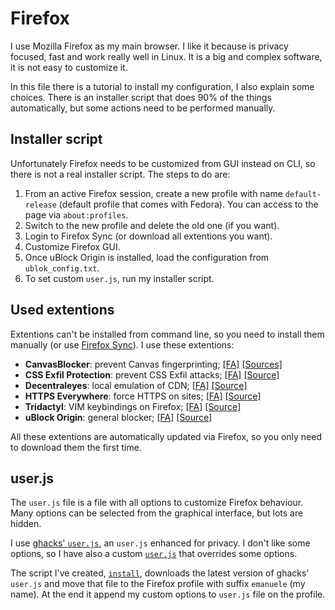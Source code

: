 # Firefox

I use Mozilla Firefox as my main browser. I like it because is privacy focused,
fast and work really well in Linux. It is a big and complex software, it is not
easy to customize it.

In this file there is a tutorial to install my configuration, I also explain
some choices. There is an installer script that does 90% of the things
automatically, but some actions need to be performed manually.

## Installer script

Unfortunately Firefox needs to be customized from GUI instead on CLI, so there
is not a real installer script. The steps to do are:

1. From an active Firefox session, create a new profile with name
   `default-release` (default profile that comes with Fedora). You can access to
   the page via `about:profiles`.
2. Switch to the new profile and delete the old one (if you want).
3. Login to Firefox Sync (or download all extentions you want).
4. Customize Firefox GUI.
5. Once uBlock Origin is installed, load the configuration from
   `ublok_config.txt`.
6. To set custom `user.js`, run my installer script.

## Used extentions

Extentions can't be installed from command line, so you need to install them
manually (or use [Firefox Sync][0]). I use these extentions:

* **CanvasBlocker**: prevent Canvas fingerprinting; [[FA]][1] [[Sources]][2]
* **CSS Exfil Protection**: prevent CSS Exfil attacks; [[FA]][3] [[Source]][4]
* **Decentraleyes**: local emulation of CDN; [[FA]][5] [[Source]][6]
* **HTTPS Everywhere**: force HTTPS on sites; [[FA]][7] [[Source]][8]
* **Tridactyl**: VIM keybindings on Firefox; [[FA]][9] [[Source]][10]
* **uBlock Origin**: general blocker; [[FA]][11] [[Source]][12]

All these extentions are automatically updated via Firefox, so you only need to
download them the first time.

## user.js

The `user.js` file is a file with all options to customize Firefox behaviour.
Many options can be selected from the graphical interface, but lots are hidden.

I use [ghacks' `user.js`][13], an `user.js` enhanced for privacy. I don't like
some options, so I have also a custom [`user.js`][14] that overrides some
options.

The script I've created, [`install`][15], downloads the latest version of
ghacks' `user.js` and move that file to the Firefox profile with suffix
`emanuele` (my name). At the end it append my custom options to `user.js` file
on the profile.

[0]: https://www.mozilla.org/en-US/firefox/features/sync/
[1]: https://addons.mozilla.org/en-US/firefox/addon/canvasblocker/
[2]: https://github.com/kkapsner/CanvasBlocker
[3]: https://addons.mozilla.org/en-US/firefox/addon/css-exfil-protection/
[4]: https://github.com/mlgualtieri/CSS-Exfil-Protection
[5]: https://addons.mozilla.org/en-US/firefox/addon/decentraleyes/
[6]: https://git.synz.io/Synzvato/decentraleyes
[7]: https://addons.mozilla.org/en-US/firefox/addon/https-everywhere/
[8]: https://github.com/EFForg/https-everywhere
[9]: https://addons.mozilla.org/en-US/firefox/addon/https-everywhere/
[10]: https://github.com/cmcaine/tridactyl
[11]: https://addons.mozilla.org/en-US/firefox/addon/ublock-origin/
[12]: https://github.com/gorhill/uBlock
[13]: https://github.com/ghacksuserjs/ghacks-user.js
[14]: user.js
[15]: install
